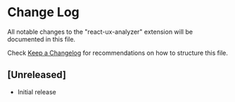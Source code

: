 # Change Log

All notable changes to the "react-ux-analyzer" extension will be documented in this file.

Check [Keep a Changelog](http://keepachangelog.com/) for recommendations on how to structure this file.

## [Unreleased]

- Initial release